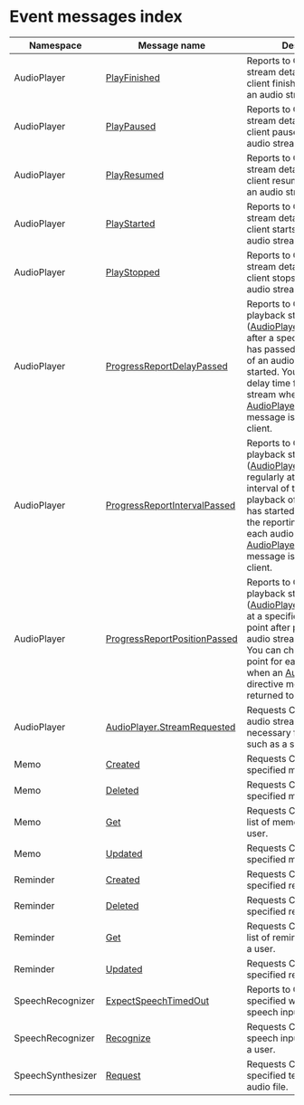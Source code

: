 # Event messages index

| Namespace  | Message name  | Description  |
|-------------------|----------------|-------------------------------------------------|
| AudioPlayer  | [PlayFinished](/CIC/References/APIs/AudioPlayer.md#PlayFinished) | Reports to CIC on audio stream details when your client finishes playback of an audio stream.  |
| AudioPlayer  | [PlayPaused](/CIC/References/APIs/AudioPlayer.md#PlayPaused)  | Reports to CIC on audio stream details when your client pauses playback of an audio stream.  |
| AudioPlayer  | [PlayResumed](/CIC/References/APIs/AudioPlayer.md#PlayResumed)  | Reports to CIC on audio stream details when your client resumes playback of an audio stream.  |
| AudioPlayer  | [PlayStarted](/CIC/References/APIs/AudioPlayer.md#PlayStarted)  | Reports to CIC on audio stream details when your client starts playback of an audio stream.  |
| AudioPlayer  | [PlayStopped](/CIC/References/APIs/AudioPlayer.md#PlayStopped)  | Reports to CIC on audio stream details when your client stops playback of an audio stream.  |
| AudioPlayer  | [ProgressReportDelayPassed](/CIC/References/APIs/AudioPlayer.md#ProgressReportPositionPassed) | Reports to CIC on a current playback state ([AudioPlayer.PlaybackState](/CIC/References/Context_Objects.md#PlaybackState)) after a specified delay time has passed since playback of an audio stream has started. You can check the delay time for each audio stream when an [AudioPlayer.Play](/CIC/References/APIs/AudioPlayer.md#Play) directive message is returned to your client. |
| AudioPlayer  | [ProgressReportIntervalPassed](/CIC/References/APIs/AudioPlayer.md#ProgressReportPositionPassed)| Reports to CIC on a current playback state ([AudioPlayer.PlaybackState](/CIC/References/Context_Objects.md#PlaybackState)) regularly at a specified interval of time after playback of an audio stream has started. You can check the reporting interval for each audio stream when an [AudioPlayer.Play](/CIC/References/APIs/AudioPlayer.md#Play) directive message is returned to your client. |
| AudioPlayer  | [ProgressReportPositionPassed](/CIC/References/APIs/AudioPlayer.md#ProgressReportPositionPassed) | Reports to CIC on a current playback state ([AudioPlayer.PlaybackState](/CIC/References/Context_Objects.md#PlaybackState)) at a specified reporting point after playback of an audio stream has started. You can check the reporting point for each audio stream when an [AudioPlayer.Play](/CIC/References/APIs/AudioPlayer.md#Play) directive message is returned to your client. |
| AudioPlayer  | [AudioPlayer.StreamRequested](/CIC/References/APIs/AudioPlayer.md#StreamRequested) | Requests CIC for more audio stream details necessary for playback, such as a streaming URL. |
| Memo  | [Created](/CIC/References/APIs/Memo.md#Created)  | Requests CIC to create a specified memo.  |
| Memo  | [Deleted](/CIC/References/APIs/Memo.md#Deleted)  | Requests CIC to delete a specified memo.  |
| Memo  | [Get](/CIC/References/APIs/Memo.md#Get)  | Requests CIC to get a full list of memos created by a user.  |
| Memo  | [Updated](/CIC/References/APIs/Memo.md#Updated)  | Requests CIC to update a specified memo.  |
| Reminder  | [Created](/CIC/References/APIs/Reminder.md#Created)  | Requests CIC to create a specified reminder.  |
| Reminder  | [Deleted](/CIC/References/APIs/Reminder.md#Deleted)  | Requests CIC to delete a specified reminder.  |
| Reminder  | [Get](/CIC/References/APIs/Reminder.md#Get)  | Requests CIC to get a full list of reminders created by a user.  |
| Reminder  | [Updated](/CIC/References/APIs/Reminder.md#Updated)  | Requests CIC to update a specified reminder.  |
| SpeechRecognizer  | [ExpectSpeechTimedOut](/CIC/References/APIs/SpeechRecognizer.md#ExpectSpeechTimedOut) | Reports to CIC that the specified waiting time for speech input has timed out.  |
| SpeechRecognizer  | [Recognize](/CIC/References/APIs/SpeechRecognizer.md#Recognize)  | Requests CIC to recognize speech input coming in from a user.  |
| SpeechSynthesizer | [Request](/CIC/References/APIs/SpeechSynthesizer.md#Request)  | Requests CIC to synthesize specified text into a TTS audio file.  |